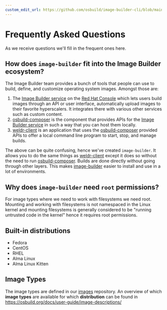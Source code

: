 ```yaml
---
custom_edit_url: https://github.com/osbuild/image-builder-cli/blob/main/doc/10-faq.md
---
```

# Frequently Asked Questions

<!--
[//]: # ( DO NOT MODIFY THIS FILE! )
[//]: # ( This content is generated by `scripts/pull_readmes.py` )
[//]: # ( Rather change the source of this: https://github.com/osbuild/image-builder-cli/blob/main/doc/10-faq.md )
-->

As we receive questions we'll fill in the frequent ones here.

## How does `image-builder` fit into the Image Builder ecosystem?

The Image Builder team provides a bunch of tools that people can use to build, define, and customize operating system images. Amongst those are:

1. The [Image Builder service](https://console.redhat.com/insights/image-builder/) on the [Red Hat Console](https://console.redhat.com/) which lets users build images through an API or user interface, automatically upload images to their favorite hyperscalers. It integrates there with various other services such as custom content.
2. [osbuild-composer](https://github.com/osbuild/osbuild-composer) is the component that provides APIs for the [Image Builder service](https://console.redhat.com/insights/image-builder/) in such a way that you can host them locally.
3. [weldr-client](https://github.com/osbuild/weldr-client) is an application that uses the [osbuild-composer](https://github.com/osbuild/osbuild-composer) provided APIs to offer a local command line program to start, stop, and manage builds.

The above can be quite confusing, hence we've created `image-builder`. It allows you to do the same things as [weldr-client](https://github.com/osbuild/weldr-client) except it does so without the need to run [osbuild-composer](https://github.com/osbuild/osbuild-composer). Builds are done directly without going through other layers. This makes [image-builder](https://github.com/osbuild/image-builder-cli) easier to install and use in a lot of environments.

## Why does `image-builder` need `root` permissions?

For image types where we need to work with filesystems we need root. Mounting and working with filesystems is not namespaced in the Linux kernel and mounting filesystems is generally considered to be "running untrusted code in the kernel" hence it requires root permissions.

## Built-in distributions

- Fedora
- CentOS
- RHEL
- Alma Linux
- Alma Linux Kitten

## Image Types

The image types are defined in our [images](https://github.com/osbuild/images) repository.
An overview of which **image types** are available for which **distribution** can be found in
https://osbuild.org/docs/user-guide/image-descriptions/


